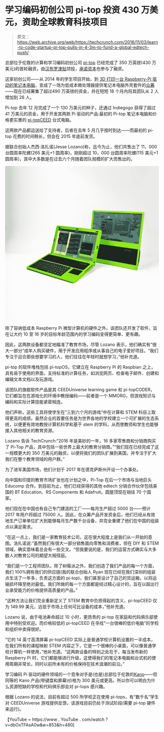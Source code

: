 # 学习编码初创公司 pi-top 投资 430 万美元，资助全球教育科技项目 

> 原文：<https://web.archive.org/web/https://techcrunch.com/2016/11/03/learn-to-code-startup-pi-top-pulls-in-4-3m-to-fund-a-global-edtech-push/>

总部位于伦敦的计算和学习编码初创公司 [pi-top](https://web.archive.org/web/20221025222502/https://www.pi-top.com/) 已经完成了 350 万英镑(430 万美元)的首轮融资，由[汉布罗津贴](https://web.archive.org/web/20221025222502/http://www.hambroperks.com/)领投，[承诺资本](https://web.archive.org/web/20221025222502/http://www.committedcapital.co.uk/)也参与了融资。

这家初创公司——从 2014 年的学生项目开始，到 [3D 打印一台 Raspberry-Pi 驱动的笔记本电脑](https://web.archive.org/web/20221025222502/https://beta.techcrunch.com/2014/09/19/uk-engineers-3d-print-their-own-raspberry-pi-laptop/)，变成了一场为低成本微处理器提供笔记本电脑外壳套件的[众筹](https://web.archive.org/web/20221025222502/https://beta.techcrunch.com/2014/10/14/the-pi-top-a-raspberry-pi-powered-laptop-is-hitting-the-crowdfunding-trail/)——现在已经筹集了超过490 万英镑的资金，并在短短 18 个月内将其团队从 2 人增加到 26 人。

Pi-top 去年 12 月完成了一个 130 万美元的种子，还通过 Indiegogo 获得了超过 41 万美元的资金，用于开发其两款 Pi 驱动的产品:最初的 Pi-top 笔记本电脑和价格更实惠的 [pi-topCEED](https://web.archive.org/web/20221025222502/https://beta.techcrunch.com/2015/12/02/pi-topceed-is-a-99-desktop-computer-for-makers/) 台式电脑。

这两款产品都运送给了支持者，后者在去年 5 月几乎按时到达——而最初的 pi-top 花费的时间稍长，但会在 2015 年底前发货。

据联合创始人杰西·洛扎诺(Jesse Lozano)称，迄今为止，他们共售出了 11，000 台圆周率陀螺(265 美元+1 圆周率)，刚刚超过 10，000 台圆周率陀螺(115 美元+1 圆周率)，其中大多数是在过去六个月随着团队规模的扩大而售出的。

[![pi-top-and-ceed](img/98a09ced4c8b8ee9ee4420469c4ac54c.png)](https://web.archive.org/web/20221025222502/https://beta.techcrunch.com/2016/11/03/learn-to-code-startup-pi-top-pulls-in-4-3m-to-fund-a-global-edtech-push/pi-top-and-ceed/)

除了容纳低成本 Raspberry Pi 微型计算机的硬件之外，该团队还开发了软件，旨在让大约 10 至 16 岁的目标年龄范围内的学习编码变得更简单、更有趣。

因此，这两款设备都坚定地瞄准了教育市场，尽管 Lozano 表示，他们确实有“很大一部分”成年人购买硬件，用于开发应用程序或从事自己的电子爱好项目。“我们专注于迎合那些想要学习的人，他们往往在年轻时就想学习，”他补充道。

pi-top 的软件堆栈包括 pi-topOS，它建立在 Raspberry Pi 的 Raspbian 之上，具有易于使用的界面，支持标准的计算任务，如浏览网页、检查电子邮件、创建和编辑文本文档以及玩游戏。

该团队的旗舰软件产品是其 CEEDUniverse learning game 和 pi-topCODER，它们都旨在在游戏化的环境中教授编码——前者是一个 MMORG，但游戏知识与编码和实际计算技能紧密相连。

他们声称，这些工具将使学生在“三到六个月的游戏”中在计算和 STEM 科目上取得更高的成绩。虽然企业的首要任务是为世界各地的学校建立一个可扩展的生态系统，以便更有效地教授计算机科学和基于 stem 的学科，从而使教师和学生也能够接入其他相关的教育资源。

Lozano 告诉 TechCrunch:“2016 年是美妙的一年，16 多家零售商和分销商购买了 Pi-Top 产品，其中包括一些世界上最大的教育分销商。”“我们现在已经完成了这一规模更大的 350 万美元的融资，以便将我们的团队扩展到美国，并专注于扩大我们在整个教育领域的用户群。”

为了进军美国市场，他们计划于 2017 年在德克萨斯州开设一个办事处。

向中国和印度的教育市场扩张也在计划之中，Pi-Top 在后一个市场与当地巨头 Educomp 合作。到目前为止，他们已经获得的其他 edtech 分销合作伙伴包括美国的 BT Education、RS Components 和 Adafruit。圆屋顶现在销往 70 个国家。

他们现在在中国也有自己专门建造的工厂——每月生产超过 5000 台——预计 2017 年用户将超过 75000 人。因此，在众筹产品开发资金后，他们已经从有效地生产订单单位扩大到能够每月生产数千台设备，并完全重建了他们在中国的组装点以满足需求。

“在这一点上，我们是一家教育技术公司，这在很大程度上是我们从一开始的意图。洛扎诺说:“虽然我们有很大一部分销售面向零售和消费者，但在 DIY 和 STEM 领域，确实意味着总会有一些交叉。“但我要说的是，我们的运营方式确实与大多数人对教育公司的期望大相径庭。

“我们是一个工程师团队，除了树莓派之外，我们创造了我们产品的每一个方面，我们 100%拥有我们的供应链(我的联合创始人 Ryan 现在已经在我们深圳的组装点生活了一年多，负责这方面的 pi-top)，我们甚至设计了自己的货运箱，以将运输损坏降至绝对最低。我们所做的每一个方面都是经过精心设计的，旨在以超出行业承受能力的价格提供高质量的产品。”

“这种方法让我们完全重新定义了 STEM 教育中负担得起的含义，pi-topCEED 仅为 149.99 美元，远低于市场上任何可比设备的成本，”他补充道。

Lozano 说，由于电池寿命超过 10 小时，更昂贵的 pi-top 在家庭和代码俱乐部使用中特别受欢迎。而价格较低的 pi-topCEED 在寻找“一台很棒的低价电脑”的学校和组织中卖得很好。

“它的 14 英寸高清屏幕 pi-topCEED 实际上是普通学校计算机设置的一半成本，在我们所有的课程映射 STEM 内容之下，它是一个很棒的小桌面，可以像普通学校计算机一样使用，”他补充道。“这两款设备的特别之处在于，每当发布新的 Raspberry Pi 时，它们都能够进行升级，这使得我们的笔记本电脑和台式机的使用周期非常长，同时以前所未有的价格保持在技术浪潮的前沿。”

学习编码 Pi 驱动的硬件领域的一个竞争对手是(也是)总部位于伦敦的[Kano](https://web.archive.org/web/20221025222502/https://beta.techcrunch.com/tag/kano/)——但同等的 Kano 产品(带键盘和屏幕)价格为 300 美元或更高。所以你可以明白为什么资源短缺的学校和代码俱乐部会对 pi-tops 感兴趣。

根据 Lozano 的说法，目前有超过 500 所学校正在使用 pi-tops，有“数千名”学生对 CEEDUniverse 游戏提供反馈，该游戏目前仍处于测试阶段(需要 pi-top 硬件来运行)。

【YouTube = https://www . YouTube . com/watch？v=dbOxTFAsA0w&w=853&h=480]